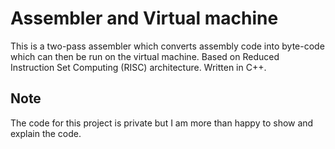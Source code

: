 # Assembler and Virtual machine
This is a two-pass assembler which converts assembly code into byte-code which can then be run on the virtual machine. Based on Reduced Instruction Set Computing (RISC) architecture.
Written in C++.

## Note
The code for this project is private but I am more than happy to show and explain the code.

